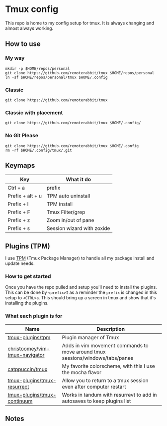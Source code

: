 # Tmux config

This repo is home to my config setup for tmux. It is always changing and almost always working.

## How to use

### My way

```shell
mkdir -p $HOME/repos/personal
git clone https://github.com/remoterabbit/tmux $HOME/repos/personal
ln -sf $HOME/repos/personal/tmux $HOME/.config
```

### Classic

```shell
git clone https://github.com/remoterabbit/tmux
```

### Classic with placement

```shell
git clone https://github.com/remoterabbit/tmux $HOME/.config/
```

### No Git Please

```shell
git clone https://github.com/remoterabbit/tmux $HOME/.config
rm -rf $HOME/.config/tmux/.git
```

## Keymaps

| Key | What it do |
| --- | ---------- |
| Ctrl + a | prefix |
| Prefix + alt + u | TPM auto uninstall |
| Prefix + I | TPM install |
| Prefix + F | Tmux Filter/grep |
| Prefix + z | Zoom in/out of pane |
| Prefix + s | Session wizard with zoxide |

## Plugins (TPM)

I use [TPM](https://github.com/tmux-plugins/tpm) (Tmux Package Manager) to handle all my package install and update needs.

### How to get started

Once you have the repo pulled and setup you'll need to install the plugins. This can be done by `<prefix>I` as a reminder the `prefix` is changed in this setup to `<CTRL>a`.
This should bring up a screen in tmux and show that it's installing the plugins.

### What each plugin is for

| Name | Description |
| ---- | ----------- |
| [tmux-plugins/tpm](https://github.com/tmux-plugins/tpm) | Plugin manager of Tmux |
| [christoomey/vim-tmux-navigator](https://github.com/christoomey/vim-tmux-navigator) | Adds in vim movement commands to move around tmux sessions/windows/tabs/panes |
| [catppuccin/tmux](https://github.com/catppuccin/tmux) | My favorite colorscheme, with this I use the mocha flavor |
| [tmux-plugins/tmux-resurrect](https://github.com/tmux-plugins/tmux-resurrect) | Allow you to return to a tmux session even after computer restart |
| [tmux-plugins/tmux-continuum](https://github.com/tmux-plugins/tmux-continuum) | Works in tandum with resurrevt to add in autosaves to keep plugins list |

## Notes
